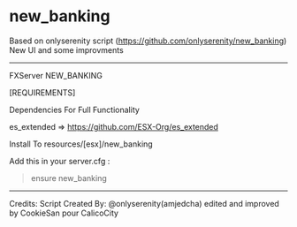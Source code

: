 # new_banking

Based on onlyserenity script (https://github.com/onlyserenity/new_banking)
New UI and some improvments

---

FXServer NEW_BANKING

[REQUIREMENTS]

Dependencies For Full Functionality

es_extended => https://github.com/ESX-Org/es_extended

Install To resources/[esx]/new_banking 

Add this in your server.cfg :

> ensure new_banking

---

Credits: Script Created By: @onlyserenity(amjedcha) edited and improved by CookieSan pour CalicoCity
